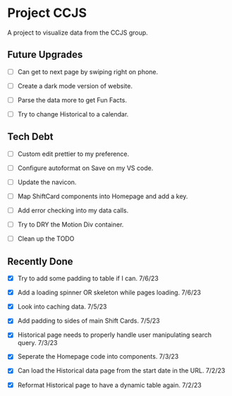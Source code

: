 # Project CCJS

A project to visualize data from the CCJS group.

## Future Upgrades

- [ ] Can get to next page by swiping right on phone.

- [ ] Create a dark mode version of website.

- [ ] Parse the data more to get Fun Facts.

- [ ] Try to change Historical to a calendar.

## Tech Debt

- [ ] Custom edit prettier to my preference.

- [ ] Configure autoformat on Save on my VS code.

- [ ] Update the navicon.

- [ ] Map ShiftCard components into Homepage and add a key.

- [ ] Add error checking into my data calls.

- [ ] Try to DRY the Motion Div container.

- [ ] Clean up the TODO

## Recently Done

- [x] Try to add some padding to table if I can. 7/6/23

- [x] Add a loading spinner OR skeleton while pages loading. 7/6/23

- [x] Look into caching data. 7/5/23

- [x] Add padding to sides of main Shift Cards. 7/5/23

- [x] Historical page needs to properly handle user manipulating search query. 7/3/23

- [x] Seperate the Homepage code into components. 7/3/23

- [x] Can load the Historical data page from the start date in the URL. 7/2/23

- [x] Reformat Historical page to have a dynamic table again. 7/2/23
